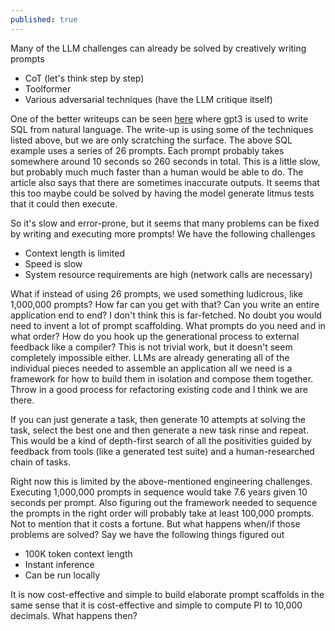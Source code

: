 ```yaml
---
published: true
---
```


Many of the LLM challenges can already be solved by creatively writing prompts

- CoT (let's think step by step)
- Toolformer
- Various adversarial techniques (have the LLM critique itself)

One of the better writeups can be seen [here](https://www.patterns.app/blog/2023/01/18/crunchbot-sql-analyst-gpt/) where gpt3 is used to write SQL from natural language.
The write-up is using some of the techniques listed above, but we are only scratching the surface.
The above SQL example uses a series of 26 prompts. Each prompt probably takes somewhere around 10 seconds so 260 seconds in total.
This is a little slow, but probably much much faster than a human would be able to do.
The article also says that there are sometimes inaccurate outputs. It seems that this too maybe could be solved by having the model generate litmus tests that it could then execute.

So it's slow and error-prone, but it seems that many problems can be fixed by writing and executing more prompts!
We have the following challenges

- Context length is limited
- Speed is slow
- System resource requirements are high (network calls are necessary)


What if instead of using 26 prompts, we used something ludicrous, like 1,000,000 prompts? How far can you get with that? Can you write an entire application end to end? I don't think this is far-fetched. No doubt you would need to invent a lot of prompt scaffolding. What prompts do you need and in what order? How do you hook up the generational process to external feedback like a compiler?
This is not trivial work, but it doesn't seem completely impossible either.
LLMs are already generating all of the individual pieces needed to assemble an application all we need is a framework for how to build them in isolation and compose them together. Throw in a good process for refactoring existing code and I think we are there.

If you can just generate a task, then generate 10 attempts at solving the task, select the best one and then generate a new task rinse and repeat.
This would be a kind of depth-first search of all the positivities guided by feedback from tools (like a generated test suite) and a human-researched chain of tasks.

Right now this is limited by the above-mentioned engineering challenges. Executing 1,000,000 prompts in sequence would take 7.6 years given 10 seconds per prompt. Also figuring out the framework needed to sequence the prompts in the right order will probably take at least 100,000 prompts. Not to mention that it costs a fortune. But what happens when/if those problems are solved? Say we have the following things figured out

- 100K token context length
- Instant inference
- Can be run locally

It is now cost-effective and simple to build elaborate prompt scaffolds in the same sense that it is cost-effective and simple to compute PI to 10,000 decimals. What happens then?
